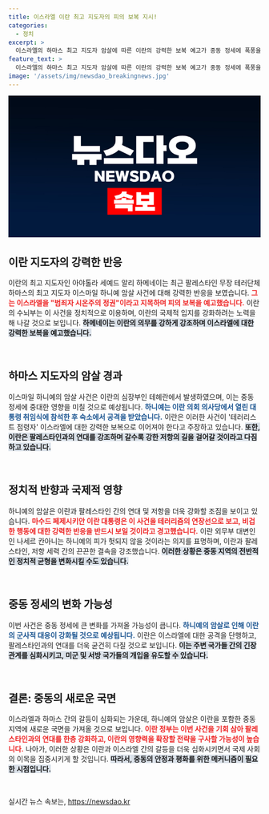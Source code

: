```yaml
---
title: 이스라엘 이란 최고 지도자의 피의 보복 지시!
categories:
  - 정치
excerpt: >
  이스라엘의 하마스 최고 지도자 암살에 따른 이란의 강력한 보복 예고가 중동 정세에 폭풍을 몰고 온다. 이란 지도부는 이스라엘에 징벌을 선언하며, 팔레스타인과의 연대 강화를 다짐했다. 국제 사회의 이목이 집중되는 가운데, 이란의 반격이 불가피할 것으로 예상된다.
feature_text: >
  이스라엘의 하마스 최고 지도자 암살에 따른 이란의 강력한 보복 예고가 중동 정세에 폭풍을 몰고 온다. 이란 지도부는 이스라엘에 징벌을 선언하며, 팔레스타인과의 연대 강화를 다짐했다. 국제 사회의 이목이 집중되는 가운데, 이란의 반격이 불가피할 것으로 예상된다.
image: '/assets/img/newsdao_breakingnews.jpg'
---
```


<p><img src="/assets/img/newsdao_breakingnews.jpg" alt="pcversion 속보" /></p>

<h2 data-ke-size="size26">이란 지도자의 강력한 반응</h2>

<p data-ke-size="size16">이란의 최고 지도자인 아야톨라 세예드 알리 하메네이는 최근 팔레스타인 무장 테러단체 하마스의 최고 지도자 이스마일 하니예 암살 사건에 대해 강력한 반응을 보였습니다. <b><span style="color: #ee2323;">그는 이스라엘을 "범죄자 시온주의 정권"이라고 지목하며 피의 보복을 예고했습니다.</span></b> 이란의 수뇌부는 이 사건을 정치적으로 이용하며, 이란의 국제적 입지를 강화하려는 노력을 해 나갈 것으로 보입니다. <b><span style="background-color: #21538527;">하메네이는 이란의 의무를 강하게 강조하며 이스라엘에 대한 강력한 보복을 예고했습니다.</span></b> 

<p data-ke-size="size16">&nbsp;</p>

<h2 data-ke-size="size26">하마스 지도자의 암살 경과</h2>

<p data-ke-size="size16">이스마일 하니예의 암살 사건은 이란의 심장부인 테헤란에서 발생하였으며, 이는 중동 정세에 중대한 영향을 미칠 것으로 예상됩니다. <b><span style="color: #1a5490;">하니예는 이란 의회 의사당에서 열린 대통령 취임식에 참석한 후 숙소에서 공격을 받았습니다.</span></b> 이란은 이러한 사건이 '테러리스트 점령자' 이스라엘에 대한 강력한 보복으로 이어져야 한다고 주장하고 있습니다. <b><span style="background-color: #21538527;">또한, 이란은 팔레스타인과의 연대를 강조하며 갈수록 강한 저항의 길을 걸어갈 것이라고 다짐하고 있습니다.</span></b> 

<p data-ke-size="size16">&nbsp;</p>

<h2 data-ke-size="size26">정치적 반향과 국제적 영향</h2>

<p data-ke-size="size16">하니예의 암살은 이란과 팔레스타인 간의 연대 및 저항을 더욱 강화할 조짐을 보이고 있습니다. <b><span style="color: #ee2323;">마수드 페제시키안 이란 대통령은 이 사건을 테러리즘의 연장선으로 보고, 비겁한 행동에 대한 강력한 반응을 반드시 보일 것이라고 경고했습니다.</span></b> 이란 외무부 대변인인 나세르 칸아니는 하니예의 피가 헛되지 않을 것이라는 의지를 표명하며, 이란과 팔레스타인, 저항 세력 간의 끈끈한 결속을 강조했습니다. <b><span style="background-color: #21538527;">이러한 상황은 중동 지역의 전반적인 정치적 균형을 변화시킬 수도 있습니다.</span></b> 

<p data-ke-size="size16">&nbsp;</p>

<h2 data-ke-size="size26">중동 정세의 변화 가능성</h2>

<p data-ke-size="size16">이번 사건은 중동 정세에 큰 변화를 가져올 가능성이 큽니다. <b><span style="color: #1a5490;">하니예의 암살로 인해 이란의 군사적 대응이 강화될 것으로 예상됩니다.</span></b> 이란은 이스라엘에 대한 공격을 단행하고, 팔레스타인과의 연대를 더욱 굳건히 다질 것으로 보입니다. <b><span style="background-color: #21538527;">이는 주변 국가들 간의 긴장 관계를 심화시키고, 미군 및 서방 국가들의 개입을 유도할 수 있습니다.</span></b> 

<p data-ke-size="size16">&nbsp;</p>

<h2 data-ke-size="size26">결론: 중동의 새로운 국면</h2>

<p data-ke-size="size16">이스라엘과 하마스 간의 갈등이 심화되는 가운데, 하니예의 암살은 이란을 포함한 중동 지역에 새로운 국면을 가져올 것으로 보입니다. <b><span style="color: #ee2323;">이란 정부는 이번 사건을 기회 삼아 팔레스타인과의 연대를 한층 강화하고, 이란의 영향력을 확장할 전략을 구사할 가능성이 높습니다.</span></b> 나아가, 이러한 상황은 이란과 이스라엘 간의 갈등을 더욱 심화시키면서 국제 사회의 이목을 집중시키게 할 것입니다. <b><span style="background-color: #21538527;">따라서, 중동의 안정과 평화를 위한 메커니즘이 필요한 시점입니다.</span></b> 

<p data-ke-size="size16">&nbsp;</p>
실시간 뉴스 속보는, <a href="https://newsdao.kr" rel="dofollow">https://newsdao.kr</a>


